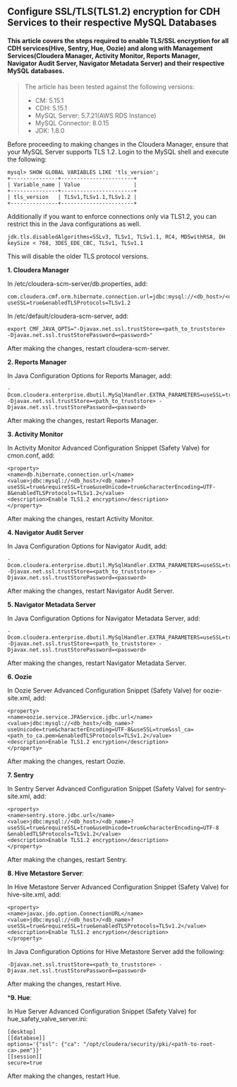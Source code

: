 ## Configure SSL/TLS(TLS1.2) encryption for CDH Services to their respective MySQL Databases

#### This article covers the steps required to enable TLS/SSL encryption for all CDH services(Hive, Sentry, Hue, Oozie) and along with Management Services(Cloudera Manager, Activity Monitor, Reports Manager, Navigator Audit Server, Navigator Metadata Server) and their respective MySQL databases. 


> The article has been tested against the following versions:
> * CM: 5.15.1
> * CDH: 5.15.1
> * MySQL Server: 5.7.21(AWS RDS Instance)
> * MySQL Connector: 8.0.15
> * JDK: 1.8.0

Before proceeding to making changes in the Cloudera Manager, ensure that your MySQL Server supports TLS 1.2.
Login to the MySQL shell and execute the following: 

```
mysql> SHOW GLOBAL VARIABLES LIKE 'tls_version';
+---------------+-----------------------+
| Variable_name | Value                 |
+---------------+-----------------------+
| tls_version   | TLSv1,TLSv1.1,TLSv1.2 |
+---------------+-----------------------+
```

Additionally if you want to enforce connections only via TLS1.2, you can restrict this in the Java configurations as well. 
```
jdk.tls.disabledAlgorithms=SSLv3, TLSv1, TLSv1.1, RC4, MD5withRSA, DH keySize < 768, 3DES_EDE_CBC, TLSv1, TLSv1.1
```

This will disable the older TLS protocol versions. 

**1. Cloudera Manager**

In /etc/cloudera-scm-server/db.properties, add:
```
com.cloudera.cmf.orm.hibernate.connection.url=jdbc:mysql://<db_host>/<db_name>?useSSL=true&enabledTLSProtocols=TLSv1.2
```
In /etc/default/cloudera-scm-server, add: 
```
export CMF_JAVA_OPTS="-Djavax.net.ssl.trustStore=<path_to_truststore> -Djavax.net.ssl.trustStorePassword=<password>"
```
After making the changes, restart cloudera-scm-server.

**2. Reports Manager**

In Java Configuration Options for Reports Manager, add:
```
-Dcom.cloudera.enterprise.dbutil.MySqlHandler.EXTRA_PARAMETERS=useSSL=true&requireSSL&enabledTLSProtocols=TLSv1.2
-Djavax.net.ssl.trustStore=<path_to_truststore> -Djavax.net.ssl.trustStorePassword=<password>
```
After making the changes, restart Reports Manager.

**3. Activity Monitor**

In Activity Monitor Advanced Configuration Snippet (Safety Valve) for cmon.conf, add: 
```
<property> 
<name>db.hibernate.connection.url</name> 
<value>jdbc:mysql://<db_host>/<db_name>?useSSL=true&requireSSL=true&useUnicode=true&characterEncoding=UTF-8&enabledTLSProtocols=TLSv1.2</value>
<description>Enable TLS1.2 encryption</description>
</property>
```

After making the changes, restart Activity Monitor.

**4. Navigator Audit Server**

In Java Configuration Options for Navigator Audit, add:
```
-Dcom.cloudera.enterprise.dbutil.MySqlHandler.EXTRA_PARAMETERS=useSSL=true&requireSSL&enabledTLSProtocols=TLSv1.2
-Djavax.net.ssl.trustStore=<path_to_truststore> -Djavax.net.ssl.trustStorePassword=<password>
```

After making the changes, restart Navigator Audit Server. 

**5. Navigator Metadata Server**

In Java Configuration Options for Navigator Metadata Server, add:
```
-Dcom.cloudera.enterprise.dbutil.MySqlHandler.EXTRA_PARAMETERS=useSSL=true&requireSSL&enabledTLSProtocols=TLSv1.2
-Djavax.net.ssl.trustStore=<path_to_truststore> -Djavax.net.ssl.trustStorePassword=<password>
```

After making the changes, restart Navigator Metadata Server. 

**6. Oozie**

In Oozie Server Advanced Configuration Snippet (Safety Valve) for oozie-site.xml, add:
```
<property> 
<name>oozie.service.JPAService.jdbc.url</name> 
<value>jdbc:mysql://<db_host>/<db_name>?useUnicode=true&characterEncoding=UTF-8&useSSL=true&ssl_ca=<path_to_ca.pem>&enabledTLSProtocols=TLSv1.2</value>
<description>Enable TLS1.2 encryption</description>
</property> 
```
After making the changes, restart Oozie. 

**7. Sentry**

In Sentry Server Advanced Configuration Snippet (Safety Valve) for sentry-site.xml, add:
```
<property> 
<name>sentry.store.jdbc.url</name> 
<value>jdbc:mysql://<db_host>/<db_name>?useSSL=true&requireSSL=true&useUnicode=true&characterEncoding=UTF-8 &enabledTLSProtocols=TLSv1.2</value>
<description>Enable TLS1.2 encryption</description>
</property> 
```
After making the changes, restart Sentry. 

**8. Hive Metastore Server**: 

In Hive Metastore Server Advanced Configuration Snippet (Safety Valve) for hive-site.xml, add:
```
<property>
<name>javax.jdo.option.ConnectionURL</name>
<value>jdbc:mysql://<db_host>/<db_name>?useSSL=true&requireSSL=true&enabledTLSProtocols=TLSv1.2</value>
<description>Enable TLS1.2 encryption</description>
</property> 
```

In Java Configuration Options for Hive Metastore Server add the following:
```
-Djavax.net.ssl.trustStore=<path_to_truststore> -Djavax.net.ssl.trustStorePassword=<password>
```

After making the changes, restart Hive. 

***9. Hue**:

In Hue Server Advanced Configuration Snippet (Safety Valve) for hue_safety_valve_server.ini:
```
[desktop] 
[[database]] 
options='{"ssl": {"ca": "/opt/cloudera/security/pki/<path-to-root-ca>.pem"}}' 
[[session]] 
secure=true
```

After making the changes, restart Hue. 

